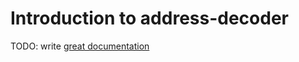 # Introduction to address-decoder

TODO: write [great documentation](http://jacobian.org/writing/what-to-write/)
